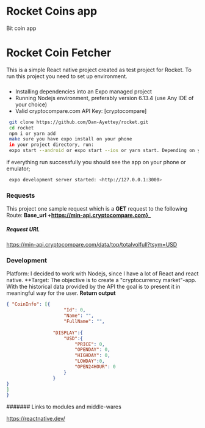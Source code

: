 # Rocket Coins app
 Bit coin app
 
 # Rocket Coin Fetcher
 
 This is a simple React native project created as  test project for Rocket.
 To run this project you need to set up environment. 
 ### 
   - Installing dependencies into an Expo managed project 
   - Running Nodejs environment, preferably version 6.13.4 (use Any IDE of your choice)
   - Valid cryptocompare.com API Key: [cryptocompare]
 
 ```sh
  git clone https://github.com/Dan-Ayettey/rocket.git
  cd rocket
  npm i or yarn add
  make sure you have expo install on your phone
  in your project directory, run:
  expo start --android or expo start --ios or yarn start. Depending on your platform,
 ```
 if everything run successfully you should see the app on your phone or emulator;
 
 ```sh
  expo development server started: <http://127.0.0.1:3000>
 ```
 ### Requests
 This project one sample request which is a **GET** request to the following Route: **Base_url +https://min-api.cryptocompare.com}_**
 
 ##### Request URL 
   https://min-api.cryptocompare.com/data/top/totalvolfull?tsym=USD
 
 
 ### Development
 Platform: I decided to work with Nodejs, since I have a lot of React and react native.
 **Target: The objective is to create a "cryptocurrency market"-app. With the historical data provided by the API the
  goal is to present it in meaningful way for the user.
 **Return output**
 ```json
 { "CoinInfo": [{
                      "Id": 0,
                      "Name": "",
                      "FullName": "",
                  
                  "DISPLAY":{
                      "USD":{
                          "PRICE": 0,
                          "OPENDAY": 0,
                          "HIGHDAY": 0,
                          "LOWDAY":0,
                          "OPEN24HOUR": 0
                      }
                  }
}
]
 }
 ```  
  ####### Links to modules and middle-wares
 
https://reactnative.dev/
